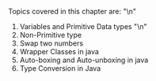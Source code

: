 Topics covered in this chapter are: "\n"

1. Variables and Primitive Data types "\n"
2. Non-Primitive type
3. Swap two numbers
4. Wrapper Classes in java
5. Auto-boxing and Auto-unboxing in java
6. Type Conversion in Java
